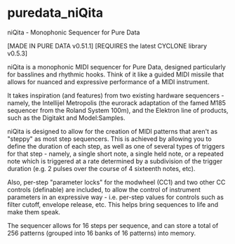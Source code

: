 # puredata_niQita
niQita - Monophonic Sequencer for Pure Data

[MADE IN PURE DATA v0.51.1]
[REQUIRES the latest CYCLONE library v0.5.3]

niQita is a monophonic MIDI sequencer for Pure Data, designed particularly for basslines and rhythmic hooks. Think of it like a guided MIDI missile that allows for nuanced and expressive performance of a MIDI instrument.

It takes inspiration (and features) from two existing hardware sequencers - namely, the Intellijel Metropolis (the eurorack adaptation of the famed M185 sequencer from the Roland System 100m), and the Elektron line of products, such as the Digitakt and Model:Samples.

niQita is designed to allow for the creation of MIDI patterns that aren't as "steppy" as most step sequencers. This is achieved by allowing you to define the duration of each step, as well as one of several types of triggers for that step - namely, a single short note, a single held note, or a repeated note which is triggered at a rate determined by a subdivision of the trigger duration (e.g. 2 pulses over the course of 4 sixteenth notes, etc).

Also, per-step "parameter locks" for the modwheel (CC1) and two other CC controls (definable) are included, to allow the control of instrument parameters in an expressive way - i.e. per-step values for controls such as filter cutoff, envelope release, etc. This helps bring sequences to life and make them speak.

The sequencer allows for 16 steps per sequence, and can store a total of 256 patterns (grouped into 16 banks of 16 patterns) into memory.
